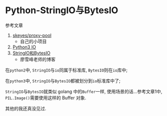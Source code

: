 # Python-StringIO与BytesIO

参考文章

1. [skeyes/proxy-pool](https://gitee.com/skeyes/proxy-pool/blob/4a5dad66f299d433b58aadd48eb19afc27e5b55d/pspider/docs/%E5%9C%A8%E7%BA%BF%E5%9B%BE%E7%89%87%E8%AF%86%E5%88%AB.md)
    - 自己的小项目
2. [Python3 IO](https://www.cnblogs.com/284628487a/p/5590692.html)
3. [StringIO和BytesIO](https://www.liaoxuefeng.com/wiki/0014316089557264a6b348958f449949df42a6d3a2e542c000/001431918785710e86a1a120ce04925bae155012c7fc71e000)
    - 廖雪峰老师的博客

在`python2`中, `StringIO`与`io`同属于标准库, `BytesIO`则在`io`库中; 

在`python3`中, `StringIO`与`BytesIO`都被划分到`io`标准库中了;

`StringIO`与`BytesIO`就类似 golang 中的`Buffer`一样, 使用场景的话...参考文章1中, `PIL.Image()`需要使用这样的 Buffer 对象.

其他的我还真没见过.
